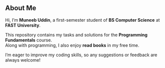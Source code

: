 ## About Me

Hi, I’m **Muneeb Uddin**, a first-semester student of **BS Computer Science** at **FAST University**.  

This repository contains my tasks and solutions for the **Programming Fundamentals** course.  
Along with programming, I also enjoy **read books** in my free time.  

I’m eager to improve my coding skills, so any suggestions or feedback are always welcome!
